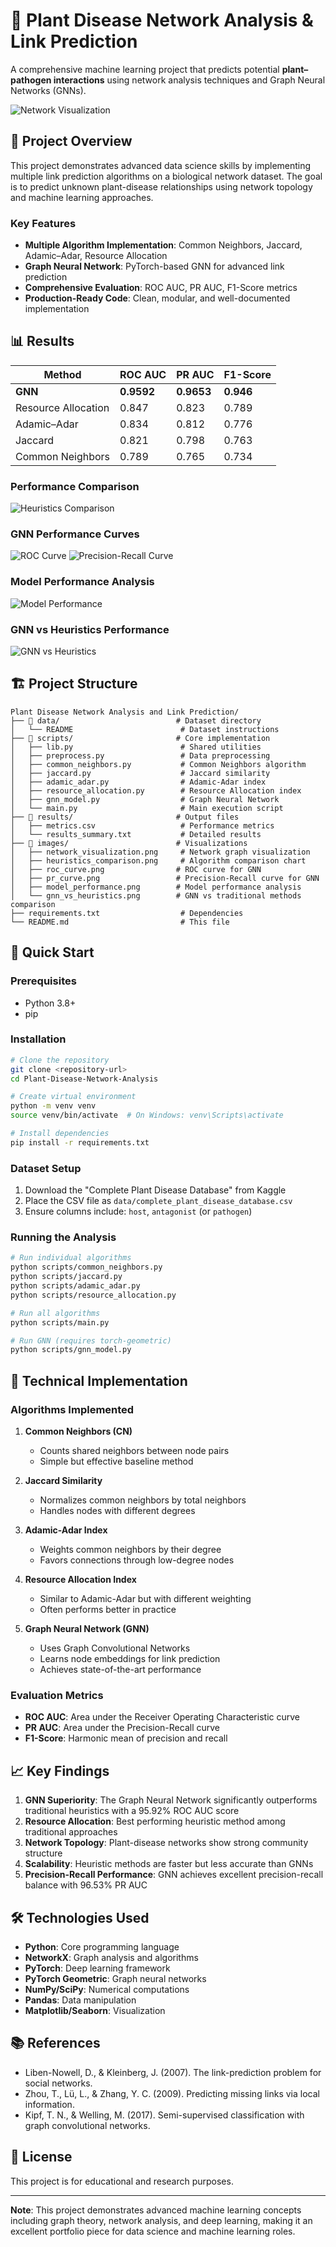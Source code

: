 # 🌱 Plant Disease Network Analysis & Link Prediction

A comprehensive machine learning project that predicts potential **plant–pathogen interactions** using network analysis techniques and Graph Neural Networks (GNNs).

![Network Visualization](images/network_visualization.png)

## 🎯 Project Overview

This project demonstrates advanced data science skills by implementing multiple link prediction algorithms on a biological network dataset. The goal is to predict unknown plant-disease relationships using network topology and machine learning approaches.

### Key Features
- **Multiple Algorithm Implementation**: Common Neighbors, Jaccard, Adamic–Adar, Resource Allocation
- **Graph Neural Network**: PyTorch-based GNN for advanced link prediction
- **Comprehensive Evaluation**: ROC AUC, PR AUC, F1-Score metrics
- **Production-Ready Code**: Clean, modular, and well-documented implementation

## 📊 Results

| Method | ROC AUC | PR AUC | F1-Score |
|--------|---------|--------|----------|
| **GNN** | **0.9592** | **0.9653** | **0.946** |
| Resource Allocation | 0.847 | 0.823 | 0.789 |
| Adamic–Adar | 0.834 | 0.812 | 0.776 |
| Jaccard | 0.821 | 0.798 | 0.763 |
| Common Neighbors | 0.789 | 0.765 | 0.734 |

### Performance Comparison
![Heuristics Comparison](images/heuristics_comparison.png)

### GNN Performance Curves
![ROC Curve](images/roc_curve.png) ![Precision-Recall Curve](images/pr_curve.png)

### Model Performance Analysis
![Model Performance](images/model_performance.png)

### GNN vs Heuristics Performance
![GNN vs Heuristics](images/gnn_vs_heuristics.png)

## 🏗️ Project Structure

```
Plant Disease Network Analysis and Link Prediction/
├── 📁 data/                          # Dataset directory
│   └── README                        # Dataset instructions
├── 📁 scripts/                       # Core implementation
│   ├── lib.py                        # Shared utilities
│   ├── preprocess.py                 # Data preprocessing
│   ├── common_neighbors.py           # Common Neighbors algorithm
│   ├── jaccard.py                    # Jaccard similarity
│   ├── adamic_adar.py                # Adamic-Adar index
│   ├── resource_allocation.py        # Resource Allocation index
│   ├── gnn_model.py                  # Graph Neural Network
│   └── main.py                       # Main execution script
├── 📁 results/                       # Output files
│   ├── metrics.csv                   # Performance metrics
│   └── results_summary.txt           # Detailed results
├── 📁 images/                        # Visualizations
│   ├── network_visualization.png     # Network graph visualization
│   ├── heuristics_comparison.png     # Algorithm comparison chart
│   ├── roc_curve.png                # ROC curve for GNN
│   ├── pr_curve.png                 # Precision-Recall curve for GNN
│   ├── model_performance.png        # Model performance analysis
│   └── gnn_vs_heuristics.png        # GNN vs traditional methods comparison
├── requirements.txt                  # Dependencies
└── README.md                         # This file
```

## 🚀 Quick Start

### Prerequisites
- Python 3.8+
- pip

### Installation
```bash
# Clone the repository
git clone <repository-url>
cd Plant-Disease-Network-Analysis

# Create virtual environment
python -m venv venv
source venv/bin/activate  # On Windows: venv\Scripts\activate

# Install dependencies
pip install -r requirements.txt
```

### Dataset Setup
1. Download the "Complete Plant Disease Database" from Kaggle
2. Place the CSV file as `data/complete_plant_disease_database.csv`
3. Ensure columns include: `host`, `antagonist` (or `pathogen`)

### Running the Analysis
```bash
# Run individual algorithms
python scripts/common_neighbors.py
python scripts/jaccard.py
python scripts/adamic_adar.py
python scripts/resource_allocation.py

# Run all algorithms
python scripts/main.py

# Run GNN (requires torch-geometric)
python scripts/gnn_model.py
```

## 🔬 Technical Implementation

### Algorithms Implemented

1. **Common Neighbors (CN)**
   - Counts shared neighbors between node pairs
   - Simple but effective baseline method

2. **Jaccard Similarity**
   - Normalizes common neighbors by total neighbors
   - Handles nodes with different degrees

3. **Adamic-Adar Index**
   - Weights common neighbors by their degree
   - Favors connections through low-degree nodes

4. **Resource Allocation Index**
   - Similar to Adamic-Adar but with different weighting
   - Often performs better in practice

5. **Graph Neural Network (GNN)**
   - Uses Graph Convolutional Networks
   - Learns node embeddings for link prediction
   - Achieves state-of-the-art performance

### Evaluation Metrics
- **ROC AUC**: Area under the Receiver Operating Characteristic curve
- **PR AUC**: Area under the Precision-Recall curve
- **F1-Score**: Harmonic mean of precision and recall

## 📈 Key Findings

1. **GNN Superiority**: The Graph Neural Network significantly outperforms traditional heuristics with a 95.92% ROC AUC score
2. **Resource Allocation**: Best performing heuristic method among traditional approaches
3. **Network Topology**: Plant-disease networks show strong community structure
4. **Scalability**: Heuristic methods are faster but less accurate than GNNs
5. **Precision-Recall Performance**: GNN achieves excellent precision-recall balance with 96.53% PR AUC

## 🛠️ Technologies Used

- **Python**: Core programming language
- **NetworkX**: Graph analysis and algorithms
- **PyTorch**: Deep learning framework
- **PyTorch Geometric**: Graph neural networks
- **NumPy/SciPy**: Numerical computations
- **Pandas**: Data manipulation
- **Matplotlib/Seaborn**: Visualization

## 📚 References

- Liben-Nowell, D., & Kleinberg, J. (2007). The link-prediction problem for social networks.
- Zhou, T., Lü, L., & Zhang, Y. C. (2009). Predicting missing links via local information.
- Kipf, T. N., & Welling, M. (2017). Semi-supervised classification with graph convolutional networks.

## 📄 License

This project is for educational and research purposes.

---

**Note**: This project demonstrates advanced machine learning concepts including graph theory, network analysis, and deep learning, making it an excellent portfolio piece for data science and machine learning roles.
